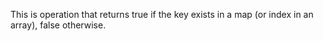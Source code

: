 This is operation that returns true if the key exists in a map (or index in an array), false otherwise.